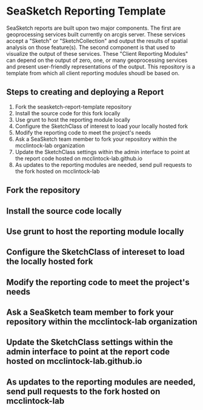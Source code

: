 # SeaSketch Reporting Template


SeaSketch reports are built upon two major components. The first are geoprocessing services built currently 
on arcgis server. These services accept a "Sketch" or "SketchCollection" and output the results of spatial
analysis on those feature(s). The second component is that used to visualize the output of these services.
These "Client Reporting Modules" can depend on the output of zero, one, or many geoprocessing services and
present user-friendly representations of the output. This repository is a template from which all client 
reporting modules shoudl be based on.

## Steps to creating and deploying a Report

  1. Fork the seasketch-report-template repository
  2. Install the source code for this fork locally
  3. Use grunt to host the reporting module locally 
  4. Configure the SketchClass of interest to load your locally hosted fork
  5. Modify the reporting code to meet the project's needs
  6. Ask a SeaSketch team member to fork your repository within the mcclintock-lab organization
  7. Update the SketchClass settings within the admin interface to point at the report code hosted on mcclintock-lab.github.io
  8. As updates to the reporting modules are needed, send pull requests to the fork hosted on mcclintock-lab

## Fork the repository

## Install the source code locally

## Use grunt to host the reporting module locally

## Configure the SketchClass of intereset to load the locally hosted fork

## Modify the reporting code to meet the project's needs

## Ask a SeaSketch team member to fork your repository within the mcclintock-lab organization

## Update the SketchClass settings within the admin interface to point at the report code hosted on mcclintock-lab.github.io

## As updates to the reporting modules are needed, send pull requests to the fork hosted on mcclintock-lab
